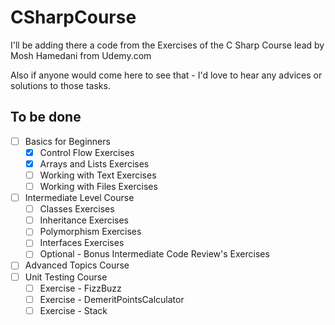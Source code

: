 # CSharpCourse

I'll be adding there a code from the Exercises of the C Sharp Course lead by Mosh Hamedani from Udemy.com

Also if anyone would come here to see that - I'd love to hear any advices or solutions to those tasks.

## To be done
- [ ] Basics for Beginners
	- [x] Control Flow Exercises
	- [x] Arrays and Lists Exercises
	- [ ] Working with Text Exercises
	- [ ] Working with Files Exercises
- [ ] Intermediate Level Course
	- [ ] Classes Exercises
	- [ ] Inheritance Exercises
	- [ ] Polymorphism Exercises
	- [ ] Interfaces Exercises
	- [ ] Optional - Bonus Intermediate Code Review's Exercises
- [ ] Advanced Topics Course
- [ ] Unit Testing Course
	- [ ] Exercise - FizzBuzz
	- [ ] Exercise - DemeritPointsCalculator
	- [ ] Exercise - Stack